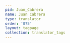 ```yaml
---
pid: Juan_Cabrera
name: Juan Cabrera
type: translator
order: '075'
layout: tagpage
collection: translator_tags
---
```

